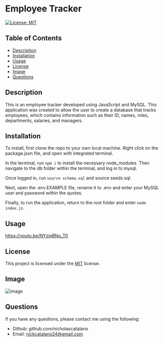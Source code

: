 # Employee Tracker

[![License: MIT](https://img.shields.io/badge/License-MIT-yellow.svg)](https://opensource.org/licenses/MIT)

## Table of Contents

- [Description](#description)
- [Installation](#installation)
- [Usage](#usage)
- [License](#license)
- [Image](#image)
- [Questions](#questions)

## Description

This is an employee tracker developed using JavaScript and MySQL. This application was created to allow the user to create a database that tracks employees, which contains information such as their ID, names, roles, departments, salaries, and managers.

## Installation

To install, first clone the repo to your own local machine. Right click on the package.json file, and open with integrated terminal.

In the terminal, run `npm i` to install the necessary node_modules. Then navigate to the db folder within the terminal, and log in to mysql.

Once logged in, run `source schema.sql` and source seeds.sql.

Next, open the .env.EXAMPLE file, rename it to .env and enter your MySQL user and password within the quotes.

Finally, to run the application, return to the root folder and enter `node index.js`.

## Usage

https://youtu.be/NYziqBNo_T0

## License

This project is licensed under the [MIT](https://opensource.org/licenses/MIT) license.

## Image
![image](https://github.com/nicholascatalano/employee-tracker/assets/149517751/245747c8-1a08-47b5-ba03-46a822aad9b5)

## Questions

If you have any questions, please contact me using the following:

- Github: github.com/nicholascatalano
- Email: nickcatalano24@gmail.com
